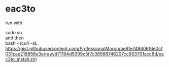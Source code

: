 # eac3to

run with

sudo su  
and then   
bash <(curl -sL https://gist.githubusercontent.com/ProfessionalMoron/ae8fe748606f6e0cf031cae218856e3e/raw/d71194d5099c5f7c38566746207cc903701acc6d/eac3to_install.sh)
